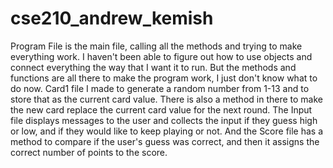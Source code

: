 # cse210_andrew_kemish

Program File is the main file, calling all the methods and trying to make everything work. I haven't been able to figure out how to use objects and connect everything 
the way that I want it to run. But the methods and functions are all there to make the program work, I just don't know what to do now. Card1 file I made to generate a
random number from 1-13 and to store that as the current card value. There is also a method in there to make the new card replace the current card value for the next 
round. The Input file displays messages to the user and collects the input if they guess high or low, and if they would like to keep playing or not. And the Score file
has a method to compare if the user's guess was correct, and then it assigns the correct number of points to the score.
